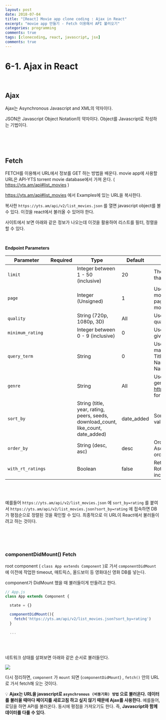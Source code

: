 ```yaml
---
layout: post
date: 2018-07-04
title: "[React] Movie app clone coding : Ajax in React"
excerpt: "movie app 만들기 - Fetch 이용해서 API 불러오기"
categories: programming
comments: true
tags: [clonecoding, react, javascript, jsx]
comments: true
---
```




# 6-1. Ajax in React

<br>

## Ajax

Ajax는 Asynchronous Javascript and XML의 약자이다.

JSON은 Javascript Object Notation의 약자이다. Object를 Javascript로 작성하는 기법이다. 

<br>

<br>

<br>

## Fetch

FETCH를 이용해서 URL에서 정보를 GET 하는 방법을 배운다. movie app에 사용할 URL은 API-YTS torrent movie database에서 가져 온다. ( https://yts.am/api#list_movies )



https://yts.am/api#list_movies 에서 Examples에 있는 URL을 복사한다. 

복사한 `https://yts.am/api/v2/list_movies.json` 를 열면 javascript object를 볼 수 있다. 이것을 react에서 불러올 수 있어야 한다. 

사이트에서 보면 아래와 같은 정보가 나오는데 이것을 활용하여 리스트를 필터, 정렬을 할 수 있다. 

<br>

**Endpoint Parameters**

| Parameter         | Required | Type                                                         | Default    | Description                                                  |
| ----------------- | -------- | ------------------------------------------------------------ | ---------- | ------------------------------------------------------------ |
| `limit`           |          | Integer between 1 - 50 (inclusive)                           | 20         | The limit of results per page that has been set              |
| `page`            |          | Integer (Unsigned)                                           | 1          | Used to see the next page of movies, eg limit=15 and page=2 will show you movies 15-30 |
| `quality`         |          | String (720p, 1080p, 3D)                                     | All        | Used to filter by a given quality                            |
| `minimum_rating`  |          | Integer between 0 - 9 (inclusive)                            | 0          | Used to filter movie by a given minimum IMDb rating          |
| `query_term`      |          | String                                                       | 0          | Used for movie search, matching on: Movie Title/IMDb Code, Actor Name/IMDb Code, Director Name/IMDb Code |
| `genre`           |          | String                                                       | All        | Used to filter by a given genre (See http://www.imdb.com/genre/ for full list) |
| `sort_by`         |          | String (title, year, rating, peers, seeds, download_count, like_count, date_added) | date_added | Sorts the results by choosen value                           |
| `order_by`        |          | String (desc, asc)                                           | desc       | Orders the results by either Ascending or Descending order   |
| `with_rt_ratings` |          | Boolean                                                      | false      | Returns the list with the Rotten Tomatoes rating included    |

<br>

<br>

예를들어 `https://yts.am/api/v2/list_movies.json` 에 `sort_by=rating` 를 붙여서 `https://yts.am/api/v2/list_movies.json?sort_by=rating` 에 접속하면 DB가 평점순으로 정렬된 것을 확인할 수 있다. 최종적으로 이 URL이 React에서 불러들이려고 하는 것이다. 

<br>

<br>

<br>

### componentDidMount() Fetch

root component ( `class App extends Component` )로 가서 `componentDidMount` 에 이전에 작업한 timeout, 매트릭스, 올드보이 등 영화대신  영화 DB를 넣는다.

component가 DidMount 했을 때 불러들이게 만들려고 한다.

```javascript
// App.js
class App extends Component {

  state = {}

  componentDidMount(){
    fetch('https://yts.am/api/v2/list_movies.json?sort_by=rating')
  }

  ...
```

<br>

<br>

네트워크 상태를 살펴보면 아래와 같은 순서로 불러들인다. 

<img src="https://gitlab.com/goudacheese/image/raw/master/frontend/javascript/react_movieapp/fetch.png">

<br>

다시 정리하면, `component` 가 `mount` 되면 (`componentDidMount`) , `fetch()` 안의 URL로 가서 fetch해 오는 것이다.

💡 **Ajax는 URL을 javascript로 `asynchronous (비동기화) 방법` 으로 불러온다.** **데이터를 불러올 때마다 페이지를 새로고침 하고 싶지 않기 때문에 Ajax를 사용한다.** 예를들어, 로딩을 하면 API를 불러온다. 동시에 평점을 가져오기도 한다. 즉, **Javascript와 함께 데이터를 다룰 수 있다.** 
